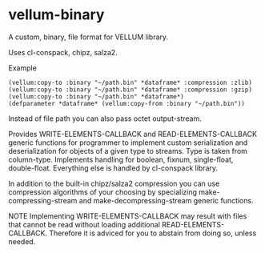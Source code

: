 # vellum-binary
A custom, binary, file format for VELLUM library.

Uses cl-conspack, chipz, salza2.

Example

```
(vellum:copy-to :binary "~/path.bin" *dataframe* :compression :zlib)
(vellum:copy-to :binary "~/path.bin" *dataframe* :compression :gzip)
(vellum:copy-to :binary "~/path.bin" *dataframe*)
(defparameter *dataframe* (vellum:copy-from :binary "~/path.bin"))
```

Instead of file path you can also pass octet output-stream.

Provides WRITE-ELEMENTS-CALLBACK and READ-ELEMENTS-CALLBACK generic functions for programmer to implement custom serialization and deserialization for objects of a given type to streams. Type is taken from column-type. Implements handling for boolean, fixnum, single-float, double-float. Everything else is handled by cl-conspack library.

In addition to the built-in chipz/salza2 compression you can use compression algorithms of your choosing by specializing make-compressing-stream and make-decompressing-stream generic functions.

NOTE
Implementing WRITE-ELEMENTS-CALLBACK may result with files that cannot be read without loading additional READ-ELEMENTS-CALLBACK. Therefore it is adviced for you to abstain from doing so, unless needed.
